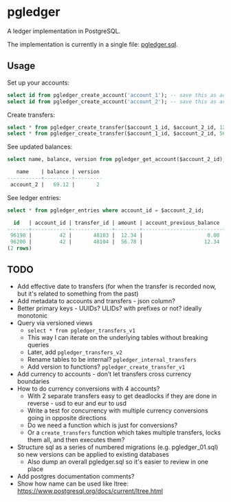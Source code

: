 # pgledger

A ledger implementation in PostgreSQL.

The implementation is currently in a single file: [pgledger.sql](/pgledger.sql).

## Usage

Set up your accounts:

```sql
select id from pgledger_create_account('account_1'); -- save this as account_1_id
select id from pgledger_create_account('account_2'); -- save this as account_2_id
```

Create transfers:

```sql
select * from pgledger_create_transfer($account_1_id, $account_2_id, 12.34);
select * from pgledger_create_transfer($account_1_id, $account_2_id, 56.78);
```

See updated balances:

```sql
select name, balance, version from pgledger_get_account($account_2_id);

   name    | balance | version
-----------+---------+---------
 account_2 |   69.12 |       2
```

See ledger entries:

```sql
select * from pgledger_entries where account_id = $account_2_id;

  id   | account_id | transfer_id | amount | account_previous_balance | account_current_balance | account_version |          created_at
-------+------------+-------------+--------+--------------------------+-------------------------+-----------------+-------------------------------
 96198 |         42 |       48103 |  12.34 |                     0.00 |                   12.34 |               1 | 2025-03-19 21:31:03.596426+00
 96200 |         42 |       48104 |  56.78 |                    12.34 |                   69.12 |               2 | 2025-03-19 21:31:21.615916+00
(2 rows)
```

## TODO

- Add effective date to transfers (for when the transfer is recorded now, but it's related to something from the past)
- Add metadata to accounts and transfers - json column?
- Better primary keys - UUIDs? ULIDs? with prefixes or not? ideally monotonic
- Query via versioned views
  - `select * from pgledger_transfers_v1`
  - This way I can iterate on the underlying tables without breaking queries
  - Later, add `pgledger_transfers_v2`
  - Rename tables to be internal? `pgledger_internal_transfers`
  - Add version to functions? `pgledger_create_transfer_v1`
- Add currency to accounts - don’t let transfers cross currency boundaries
- How to do currency conversions with 4 accounts?
  - With 2 separate transfers easy to get deadlocks if they are done in reverse - usd to eur and eur to usd
  - Write a test for concurrency with multiple currency conversions going in opposite directions
  - Do we need a function which is just for conversions?
  - Or a `create_transfers` function which takes multiple transfers, locks them all, and then executes them?
- Structure sql as a series of numbered migrations (e.g. pgledger_01.sql) so new versions can be applied to existing databases
  - Also dump an overall pgledger.sql so it's easier to review in one place
- Add postgres documentation comments?
- Show how name can be used like ltree: https://www.postgresql.org/docs/current/ltree.html
